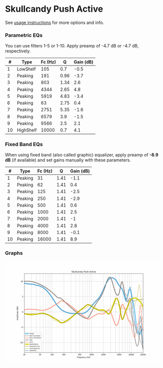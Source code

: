 # Skullcandy Push Active
See [usage instructions](https://github.com/jaakkopasanen/AutoEq#usage) for more options and info.

### Parametric EQs
You can use filters 1-5 or 1-10. Apply preamp of -4.7 dB or -4.7 dB, respectively.

|   # | Type      |   Fc (Hz) |    Q |   Gain (dB) |
|-----|-----------|-----------|------|-------------|
|   1 | LowShelf  |       105 | 0.7  |        -0.5 |
|   2 | Peaking   |       191 | 0.96 |        -3.7 |
|   3 | Peaking   |       803 | 1.34 |         2.6 |
|   4 | Peaking   |      4344 | 2.65 |         4.8 |
|   5 | Peaking   |      5919 | 4.83 |        -3.4 |
|   6 | Peaking   |        63 | 2.75 |         0.4 |
|   7 | Peaking   |      2751 | 5.35 |        -1.6 |
|   8 | Peaking   |      6579 | 3.9  |        -1.5 |
|   9 | Peaking   |      9566 | 2.5  |         2.1 |
|  10 | HighShelf |     10000 | 0.7  |         4.1 |

### Fixed Band EQs
When using fixed band (also called graphic) equalizer, apply preamp of **-8.9 dB** (if available) and set gains manually with these parameters.

|   # | Type    |   Fc (Hz) |    Q |   Gain (dB) |
|-----|---------|-----------|------|-------------|
|   1 | Peaking |        31 | 1.41 |        -1.1 |
|   2 | Peaking |        62 | 1.41 |         0.4 |
|   3 | Peaking |       125 | 1.41 |        -2.5 |
|   4 | Peaking |       250 | 1.41 |        -2.9 |
|   5 | Peaking |       500 | 1.41 |         0.6 |
|   6 | Peaking |      1000 | 1.41 |         2.5 |
|   7 | Peaking |      2000 | 1.41 |        -1   |
|   8 | Peaking |      4000 | 1.41 |         2.8 |
|   9 | Peaking |      8000 | 1.41 |        -0.1 |
|  10 | Peaking |     16000 | 1.41 |         8.9 |

### Graphs
![](./Skullcandy%20Push%20Active.png)
